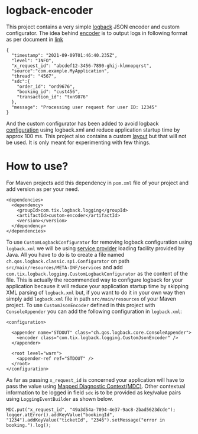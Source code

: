# logback-encoder

This project contains a very simple [logback](https://logback.qos.ch/) JSON encoder and custom configurator. The idea behind [encoder](https://logback.qos.ch/manual/encoders.html) is to output logs in following format as per document in [link](https://borobudur.atlassian.net/wiki/spaces/XX/pages/2708472960/WIP+RFC+015+Standardized+Application+Logging+Enhancing+Scalability+Usefulness+and+Efficiency)

```
{
  "timestamp": "2021-09-09T01:46:40.235Z",
  "level": "INFO",
  "x_request_id": "abcdef12-3456-7890-ghij-klmnopqrst",
  "source":"com.example.MyApplication",
  "thread": "4567",
  "sdc":{
    "order_id": "ord9676",
    "booking_id": "cust456",
    "transaction_id": "txn9876"
  },
  "message": "Processing user request for user ID: 12345"
}
```
And the custom configurator has been added to avoid logback [configuration](https://logback.qos.ch/manual/configuration.html) using logback.xml and reduce application startup time by approx 100 ms. This project also contains a custom [layout](https://logback.qos.ch/manual/layouts.html) but that will not be used. It is only meant for experimenting with few things.

# How to use?

For Maven projects add this dependency in `pom.xml` file of your project and add version as per your need. 

```
<dependencies>
  <dependency>
    <groupId>com.tix.logback.logging</groupId>
    <artifactId>custom-encoder</artifactId>
    <version></version>
  </dependency>
</dependencies>
```

To use `CustomLogbackConfigurator` for removing logback configuration using `logback.xml` we will be using [service provider](https://docs.oracle.com/javase/6/docs/api/java/util/ServiceLoader.html) loading facility provided by Java. All you have to do is to create a file named `ch.qos.logback.classic.spi.Configurator` on path `src/main/resources/META-INF/services` and add `com.tix.logback.logging.CustomLogbackConfigurator` as the content of the file. This is actually the recommended way to configure logback for your application because it will reduce your application startup time by skipping XML parsing of `logback.xml` but, if you want to do it in your own way then simply add `logback.xml` file in path `src/main/resources` of your Maven project. To use `CustomJsonEncoder` defined in this project with `ConsoleAppender` you can add the following configuration in `logback.xml`:

```
<configuration>

  <appender name="STDOUT" class="ch.qos.logback.core.ConsoleAppender">
    <encoder class="com.tix.logback.logging.CustomJsonEncoder" />
  </appender>

  <root level="warn">
    <appender-ref ref="STDOUT" />
  </root>
</configuration>
```

As far as passing `x_request_id` is concerned your application will have to pass the value using [Mapped Diagnostic Context(MDC)](https://logback.qos.ch/manual/mdc.html). Other contextual information to be logged in field `sdc` is to be provided as key/value pairs using `LoggingEventBuilder` as shown below. 

```
MDC.put("x_request_id", "49a3d54a-7094-4e37-9ac8-2bad5623dcde");
logger.atError().addKeyValue("bookingId", "1234").addKeyValue("ticketId", "2346").setMessage("error in booking.").log();
```


